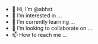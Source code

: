 - 👋 Hi, I’m @abhst
- 👀 I’m interested in ...
- 🌱 I’m currently learning ...
- 💞️ I’m looking to collaborate on ...
- 📫 How to reach me ...

<!---
abhst/abhst is a ✨ special ✨ repository because its `README.md` (this file) appears on your GitHub profile.
You can click the Preview link to take a look at your changes.
--->
